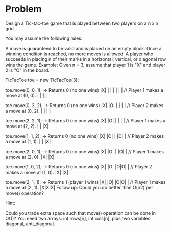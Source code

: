 Problem===Design a Tic-tac-toe game that is played between two players on a n x n grid.You may assume the following rules:A move is guaranteed to be valid and is placed on an empty block.Once a winning condition is reached, no more moves is allowed.A player who succeeds in placing n of their marks in a horizontal, vertical, or diagonal row wins the game.Example:Given n = 3, assume that player 1 is "X" and player 2 is "O" in the board.TicTacToe toe = new TicTacToe(3);toe.move(0, 0, 1); -> Returns 0 (no one wins)|X| | || | | | // Player 1 makes a move at (0, 0).| | | |toe.move(0, 2, 2); -> Returns 0 (no one wins)|X| |O|| | | | // Player 2 makes a move at (0, 2).| | | |toe.move(2, 2, 1); -> Returns 0 (no one wins)|X| |O|| | | | // Player 1 makes a move at (2, 2).| | |X|toe.move(1, 1, 2); -> Returns 0 (no one wins)|X| |O|| |O| | // Player 2 makes a move at (1, 1).| | |X|toe.move(2, 0, 1); -> Returns 0 (no one wins)|X| |O|| |O| | // Player 1 makes a move at (2, 0).|X| |X|toe.move(1, 0, 2); -> Returns 0 (no one wins)|X| |O||O|O| | // Player 2 makes a move at (1, 0).|X| |X|toe.move(2, 1, 1); -> Returns 1 (player 1 wins)|X| |O||O|O| | // Player 1 makes a move at (2, 1).|X|X|X|Follow up:Could you do better than O(n2) per move() operation?Hint:Could you trade extra space such that move() operation can be done in O(1)?You need two arrays: int rows[n], int cols[n], plus two variables: diagonal, anti_diagonal.